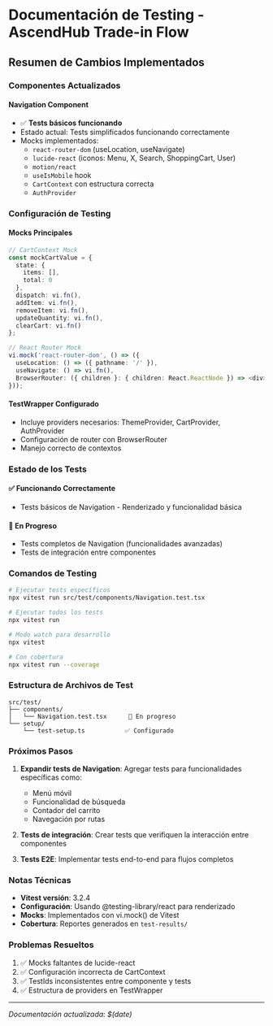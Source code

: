 # Documentación de Testing - AscendHub Trade-in Flow

## Resumen de Cambios Implementados

### Componentes Actualizados

#### Navigation Component
- ✅ **Tests básicos funcionando**
- Estado actual: Tests simplificados funcionando correctamente
- Mocks implementados:
  - `react-router-dom` (useLocation, useNavigate)
  - `lucide-react` (iconos: Menu, X, Search, ShoppingCart, User)
  - `motion/react`
  - `useIsMobile` hook
  - `CartContext` con estructura correcta
  - `AuthProvider`

### Configuración de Testing

#### Mocks Principales
```typescript
// CartContext Mock
const mockCartValue = {
  state: {
    items: [],
    total: 0
  },
  dispatch: vi.fn(),
  addItem: vi.fn(),
  removeItem: vi.fn(),
  updateQuantity: vi.fn(),
  clearCart: vi.fn()
};

// React Router Mock
vi.mock('react-router-dom', () => ({
  useLocation: () => ({ pathname: '/' }),
  useNavigate: () => vi.fn(),
  BrowserRouter: ({ children }: { children: React.ReactNode }) => <div>{children}</div>
}));
```

#### TestWrapper Configurado
- Incluye providers necesarios: ThemeProvider, CartProvider, AuthProvider
- Configuración de router con BrowserRouter
- Manejo correcto de contextos

### Estado de los Tests

#### ✅ Funcionando Correctamente
- Tests básicos de Navigation - Renderizado y funcionalidad básica

#### 🔄 En Progreso
- Tests completos de Navigation (funcionalidades avanzadas)
- Tests de integración entre componentes

### Comandos de Testing

```bash
# Ejecutar tests específicos
npx vitest run src/test/components/Navigation.test.tsx

# Ejecutar todos los tests
npx vitest run

# Modo watch para desarrollo
npx vitest

# Con cobertura
npx vitest run --coverage
```

### Estructura de Archivos de Test

```
src/test/
├── components/
│   └── Navigation.test.tsx      🔄 En progreso
└── setup/
    └── test-setup.ts           ✅ Configurado
```

### Próximos Pasos

1. **Expandir tests de Navigation**: Agregar tests para funcionalidades específicas como:
   - Menú móvil
   - Funcionalidad de búsqueda
   - Contador del carrito
   - Navegación por rutas

2. **Tests de integración**: Crear tests que verifiquen la interacción entre componentes

3. **Tests E2E**: Implementar tests end-to-end para flujos completos

### Notas Técnicas

- **Vitest versión**: 3.2.4
- **Configuración**: Usando @testing-library/react para renderizado
- **Mocks**: Implementados con vi.mock() de Vitest
- **Cobertura**: Reportes generados en `test-results/`

### Problemas Resueltos

1. ✅ Mocks faltantes de lucide-react
2. ✅ Configuración incorrecta de CartContext
3. ✅ TestIds inconsistentes entre componente y tests
4. ✅ Estructura de providers en TestWrapper

---

*Documentación actualizada: $(date)*